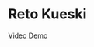 # Reto Kueski

<a href='https://youtu.be/FExIM3lasQ0' target='_blank' rel='noopener noreferrer'>Video Demo</a>
